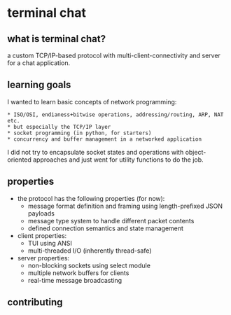 # terminal chat

## what is terminal chat?

a custom TCP/IP-based protocol with multi-client-connectivity and server for a chat application.

## learning goals

I wanted to learn basic concepts of network programming:

    * ISO/OSI, endianess+bitwise operations, addressing/routing, ARP, NAT etc.
    * but especially the TCP/IP layer
    * socket programming (in python, for starters)
    * concurrency and buffer management in a networked application

I did not try to encapsulate socket states and operations with object-oriented approaches and just went for utility functions to do the job. 

## properties

* the protocol has the following properties (for now):
    - message format definition and framing using length-prefixed JSON payloads
    - message type system to handle different packet contents
    - defined connection semantics and state management
* client properties:
    - TUI using ANSI
    - multi-threaded I/O (inherently thread-safe)
* server properties:
    - non-blocking sockets using select module
    - multiple network buffers for clients
    - real-time message broadcasting
   
## contributing
